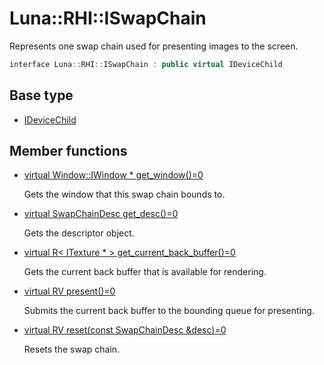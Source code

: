 # Luna::RHI::ISwapChain
Represents one swap chain used for presenting images to the screen. 

```c++
interface Luna::RHI::ISwapChain : public virtual IDeviceChild
```

## Base type
* [IDeviceChild](struct_luna_1_1_r_h_i_1_1_i_device_child.md)
## Member functions
* [virtual Window::IWindow * get_window()=0](struct_luna_1_1_r_h_i_1_1_i_swap_chain_1a6263fef0f6d3bbb87f296f92542da146.md)

    Gets the window that this swap chain bounds to. 

* [virtual SwapChainDesc get_desc()=0](struct_luna_1_1_r_h_i_1_1_i_swap_chain_1addb5a132009e208b60bb20adb33203b5.md)

    Gets the descriptor object. 

* [virtual R< ITexture * > get_current_back_buffer()=0](struct_luna_1_1_r_h_i_1_1_i_swap_chain_1a515a4bdcf361219dc63856bd21db0541.md)

    Gets the current back buffer that is available for rendering. 

* [virtual RV present()=0](struct_luna_1_1_r_h_i_1_1_i_swap_chain_1abb083503b72d6df1a5d3065434c225e8.md)

    Submits the current back buffer to the bounding queue for presenting. 

* [virtual RV reset(const SwapChainDesc &desc)=0](struct_luna_1_1_r_h_i_1_1_i_swap_chain_1a2d75908cf2d1b8faf4f0251bc93bf05b.md)

    Resets the swap chain. 

